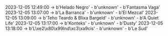 2023-12-05 12:49:00 -> b'Helado Negro' - b'unknown' - b'Fantasma Vaga'
2023-12-05 13:07:00 -> b'La Barranca' - b'unknown' - b'El Mezcal'
2023-12-05 13:09:00 -> b'Teho Teardo & Blixa Bargeld' - b'unknown' - b'A Quiet Life'
2023-12-05 13:17:00 -> b'Konteks' - b'unknown' - b'Dusty'
2023-12-05 13:18:00 -> b'L\xe2\x80\x99Ind\xc3\xa9cis' - b'unknown' - b'Le Sud'
